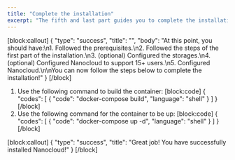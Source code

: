 ```yaml
---
title: "Complete the installation"
excerpt: "The fifth and last part guides you to complete the installation of Nanocloud. Its is mandatory."
---
```

[block:callout]
{
  "type": "success",
  "title": "",
  "body": "At this point, you should have:\n1. Followed the prerequisites.\n2. Followed the steps of the first part of the installation.\n3. (optional) Configured the storages.\n4. (optional) Configured Nanocloud to support 15+ users.\n5. Configured Nanocloud.\n\nYou can now follow the steps below to complete the installation!"
}
[/block]
1. Use the following command to build the container:
[block:code]
{
  "codes": [
    {
      "code": "docker-compose build",
      "language": "shell"
    }
  ]
}
[/block]
2. Use the following command for the container to be up:
[block:code]
{
  "codes": [
    {
      "code": "docker-compose up -d",
      "language": "shell"
    }
  ]
}
[/block]

[block:callout]
{
  "type": "success",
  "title": "Great job! You have successfully installed Nanocloud!"
}
[/block]